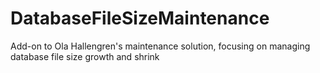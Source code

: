# DatabaseFileSizeMaintenance
Add-on to Ola Hallengren's maintenance solution, focusing on managing database file size growth and shrink
